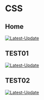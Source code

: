 # CSS
## Home
<a href="https://csstests.vercel.app/"><img alt="Latest-Update" src="https://github.com/user-attachments/assets/39d2f259-0000-455c-8e61-3a356ad79222" /></a><br>
## TEST01
<a href="https://csstests.vercel.app/test01/index.html"><img alt="Latest-Update"  src="https://github.com/user-attachments/assets/ee2beed3-b967-4053-bab1-16c409161e5b" /></a><br>
## TEST02
<a href="https://csstests.vercel.app/test02/index.html"><img alt="Latest-Update"  src="https://github.com/user-attachments/assets/36490b70-18f2-43e1-831a-90a4fcee303c" /></a><br>


